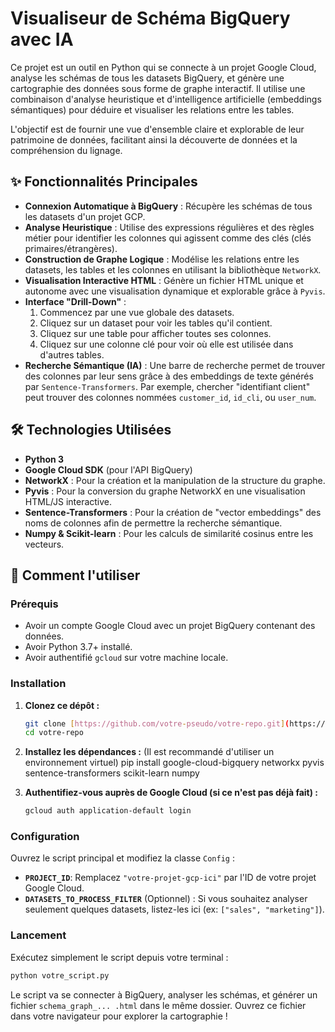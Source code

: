 # Visualiseur de Schéma BigQuery avec IA

Ce projet est un outil en Python qui se connecte à un projet Google Cloud, analyse les schémas de tous les datasets BigQuery, et génère une cartographie des données sous forme de graphe interactif. Il utilise une combinaison d'analyse heuristique et d'intelligence artificielle (embeddings sémantiques) pour déduire et visualiser les relations entre les tables.

L'objectif est de fournir une vue d'ensemble claire et explorable de leur patrimoine de données, facilitant ainsi la découverte de données et la compréhension du lignage.


## ✨ Fonctionnalités Principales

-   **Connexion Automatique à BigQuery** : Récupère les schémas de tous les datasets d'un projet GCP.
-   **Analyse Heuristique** : Utilise des expressions régulières et des règles métier pour identifier les colonnes qui agissent comme des clés (clés primaires/étrangères).
-   **Construction de Graphe Logique** : Modélise les relations entre les datasets, les tables et les colonnes en utilisant la bibliothèque `NetworkX`.
-   **Visualisation Interactive HTML** : Génère un fichier HTML unique et autonome avec une visualisation dynamique et explorable grâce à `Pyvis`.
-   **Interface "Drill-Down"** :
    1.  Commencez par une vue globale des datasets.
    2.  Cliquez sur un dataset pour voir les tables qu'il contient.
    3.  Cliquez sur une table pour afficher toutes ses colonnes.
    4.  Cliquez sur une colonne clé pour voir où elle est utilisée dans d'autres tables.
-   **Recherche Sémantique (IA)** : Une barre de recherche permet de trouver des colonnes par leur sens grâce à des embeddings de texte générés par `Sentence-Transformers`. Par exemple, chercher "identifiant client" peut trouver des colonnes nommées `customer_id`, `id_cli`, ou `user_num`.

## 🛠️ Technologies Utilisées

-   **Python 3**
-   **Google Cloud SDK** (pour l'API BigQuery)
-   **NetworkX** : Pour la création et la manipulation de la structure du graphe.
-   **Pyvis** : Pour la conversion du graphe NetworkX en une visualisation HTML/JS interactive.
-   **Sentence-Transformers** : Pour la création de "vector embeddings" des noms de colonnes afin de permettre la recherche sémantique.
-   **Numpy & Scikit-learn** : Pour les calculs de similarité cosinus entre les vecteurs.

## 🚀 Comment l'utiliser

### Prérequis

-   Avoir un compte Google Cloud avec un projet BigQuery contenant des données.
-   Avoir Python 3.7+ installé.
-   Avoir authentifié `gcloud` sur votre machine locale.

### Installation

1.  **Clonez ce dépôt :**
    ```bash
    git clone [https://github.com/votre-pseudo/votre-repo.git](https://github.com/votre-pseudo/votre-repo.git)
    cd votre-repo
    ```

2.  **Installez les dépendances :**
    (Il est recommandé d'utiliser un environnement virtuel)
  pip install google-cloud-bigquery networkx pyvis sentence-transformers scikit-learn numpy

3.  **Authentifiez-vous auprès de Google Cloud (si ce n'est pas déjà fait) :**
    ```bash
    gcloud auth application-default login
    ```

### Configuration

Ouvrez le script principal et modifiez la classe `Config` :

-   **`PROJECT_ID`**: Remplacez `"votre-projet-gcp-ici"` par l'ID de votre projet Google Cloud.
-   **`DATASETS_TO_PROCESS_FILTER`** (Optionnel) : Si vous souhaitez analyser seulement quelques datasets, listez-les ici (ex: `["sales", "marketing"]`).

### Lancement

Exécutez simplement le script depuis votre terminal :

```bash
python votre_script.py
```

Le script va se connecter à BigQuery, analyser les schémas, et générer un fichier `schema_graph_... .html` dans le même dossier. Ouvrez ce fichier dans votre navigateur pour explorer la cartographie !
